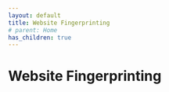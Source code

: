 ```yaml
---
layout: default
title: Website Fingerprinting
# parent: Home
has_children: true
---
```


# Website Fingerprinting
